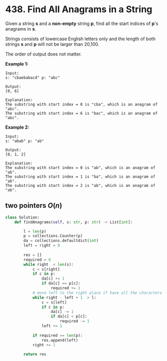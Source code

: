# 438. Find All Anagrams in a String

Given a string **s** and a **non-empty** string **p**, find all the start indices of **p**'s anagrams in **s**.

Strings consists of lowercase English letters only and the length of both strings **s** and **p** will not be larger than 20,100.

The order of output does not matter.

**Example 1:**

```
Input:
s: "cbaebabacd" p: "abc"

Output:
[0, 6]

Explanation:
The substring with start index = 0 is "cba", which is an anagram of "abc".
The substring with start index = 6 is "bac", which is an anagram of "abc".
```



**Example 2:**

```
Input:
s: "abab" p: "ab"

Output:
[0, 1, 2]

Explanation:
The substring with start index = 0 is "ab", which is an anagram of "ab".
The substring with start index = 1 is "ba", which is an anagram of "ab".
The substring with start index = 2 is "ab", which is an anagram of "ab".
```



## two pointers $O(n)$



```python
class Solution:
    def findAnagrams(self, s: str, p: str) -> List[int]:

        l = len(p)
        p = collections.Counter(p)
        da = collections.defaultdict(int)
        left = right = 0
        
        res = []
        required = 0
        while right  < len(s):
            c = s[right]
            if c in p:
                da[c] += 1
                if da[c] == p[c]:
                    required += 1
            # move left to the right place if have all the characters       
            while right - left + 1  > l:
                c = s[left]
                if c in p:
                    da[c] -= 1
                    if da[c] < p[c]:
                        required -= 1
                left += 1
                
            if required == len(p):
                res.append(left)
            right += 1
            
        return res
            
```

